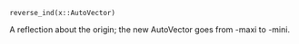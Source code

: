 ```
reverse_ind(x::AutoVector)
```

A reflection about the origin; the new AutoVector goes from -maxi to -mini.
